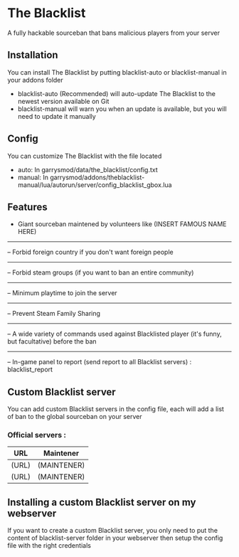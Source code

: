 # The Blacklist
A fully hackable sourceban that bans malicious players from your server

## Installation
You can install The Blacklist by putting blacklist-auto or blacklist-manual in your addons folder

- blacklist-auto (Recommended) will auto-update The Blacklist to the newest version available on Git
- blacklist-manual will warn you when an update is available, but you will need to update it manually

## Config

You can customize The Blacklist with the file located
- auto: In garrysmod/data/the_blacklist/config.txt
- manual: In garrysmod/addons/theblacklist-manual/lua/autorun/server/config_blacklist_gbox.lua

## Features

- Giant sourceban maintened by volunteers like (INSERT FAMOUS NAME HERE)
__________________________________
– Forbid foreign country if you don't want foreign people
__________________________________
– Forbid steam groups (if you want to ban an entire community)
__________________________________
– Minimum playtime to join the server 
__________________________________
– Prevent Steam Family Sharing
__________________________________
– A wide variety of commands used against Blacklisted player (it's funny, but facultative) before the ban
__________________________________
– In-game panel to report (send report to all Blacklist servers) :
blacklist_report

## Custom Blacklist server

You can add custom Blacklist servers in the config file, each will add a list of ban to the global sourceban on your server

### Official servers :

URL | Maintener
------------ | -------------
(URL) | (MAINTENER)
(URL) | (MAINTENER)

## Installing a custom Blacklist server on my webserver

If you want to create a custom Blacklist server, you only need to put the content of blacklist-server folder in your webserver then setup the config file with the right credentials